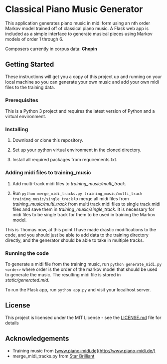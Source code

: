 # Classical Piano Music Generator

This application generates piano music in midi form using an nth order Markov model trained off of classical piano music.
A Flask web app is included as a simple interface to generate musical pieces using Markov models of order 1 through 6. 

Composers currently in corpus data: **Chopin**

## Getting Started

These instructions will get you a copy of this project up and running on your local machine so you can 
generate your own music and add your own midi files to the training data.

### Prerequisites

This is a Python 3 project and requires the latest version of Python and a virtual environment. 

### Installing

1. Download or clone this repository.

2. Set up your python virtual environment in the cloned directory.

3. Install all required packages from requirements.txt.

### Adding midi files to training_music

1. Add multi-track midi files to *training_music/multi_track*.

2. Run `python merge_midi_tracks.py training_music/multi_track training_music/single_track` to merge all midi files from *training_music/multi_track* from multi track midi files to single track midi files and save them in *training_music/single_track*. It is necessary for midi files to be single track for them to be used in training the Markov model. 

This is Thomas now, at this point I have made drastic modifications to the code, and you should just be able to add data to
the training directory directly, and the generator should be able to take in multiple tracks.

### Running the code

To generate a midi file from the training music, run `python generate_midi.py <order>` where order is the order of the markov model that should be used to generate the music. The resulting midi file is stored in *static/generated.mid*.

To run the Flask app, run `python app.py` and visit your localhost server. 

## License

This project is licensed under the MIT License - see the [LICENSE.md](LICENSE.md) file for details

## Acknowledgements

* Training music from [www.piano-midi.de](http://www.piano-midi.de/)
* merge_midi_tracks.py from [Star Brilliant](https://github.com/m13253)

